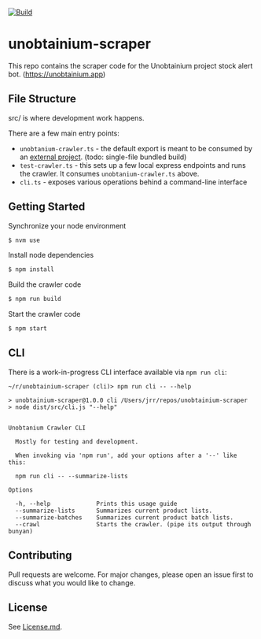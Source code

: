 [![Build](https://github.com/not-tacos/unobtainium-scraper/actions/workflows/build.yml/badge.svg)](https://github.com/not-tacos/unobtainium-scraper/actions/workflows/build.yml)

# unobtainium-scraper

This repo contains the scraper code for the Unobtainium project stock alert bot. (https://unobtainium.app)

## File Structure

src/ is where development work happens.

There are a few main entry points:

- `unobtanium-crawler.ts` - the default export is meant to be consumed by an [external project](https://github.com/BCDel89/unobtainium-nodejs-scraper). (todo: single-file bundled build)
- `test-crawler.ts` - this sets up a few local express endpoints and runs the crawler. It consumes `unobtanium-crawler.ts` above.
- `cli.ts` - exposes various operations behind a command-line interface

## Getting Started

Synchronize your node environment

```bash
$ nvm use
```

Install node dependencies

```bash
$ npm install
```

Build the crawler code

```bash
$ npm run build
```

Start the crawler code

```bash
$ npm start
```

## CLI

There is a work-in-progress CLI interface available via `npm run cli`:

```
~/r/unobtainium-scraper (cli)> npm run cli -- --help

> unobtainium-scraper@1.0.0 cli /Users/jrr/repos/unobtainium-scraper
> node dist/src/cli.js "--help"


Unobtanium Crawler CLI

  Mostly for testing and development.

  When invoking via 'npm run', add your options after a '--' like this:

  npm run cli -- --summarize-lists

Options

  -h, --help             Prints this usage guide
  --summarize-lists      Summarizes current product lists.
  --summarize-batches    Summarizes current product batch lists.
  --crawl                Starts the crawler. (pipe its output through bunyan)

```

## Contributing

Pull requests are welcome. For major changes, please open an issue first to discuss what you would like to change.

## License

See [License.md].

[license.md]: https://github.com/not-tacos/unobtainium-scraper/blob/main/LICENSE
